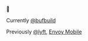👋

Currently [@bufbuild](https://github.com/bufbuild)

Previously [@lyft](https://github.com/lyft), [Envoy Mobile](https://github.com/envoyproxy/envoy-mobile)